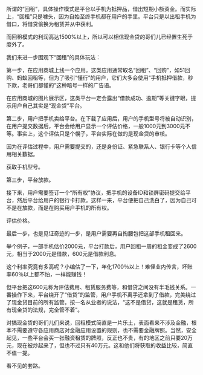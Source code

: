 所谓的“回租”，具体操作模式是平台以手机为抵押品，借出短期小额资金。而实际上，“回租”只是噱头，因为自始至终手机都在用户的手里。平台只是以出租手机为借口，将借贷偷换为租赁并从中获利。

而回租模式的利润高达1500%以上，所以可以相信现金贷的哥们儿已经置生死于度外了。

我们来进一步围观下“回租”的具体玩法：

第一步，在应用商城上线一个应用。这类应用通常取名“回租”、“回购”，如51回购、蚂蚁回租等，但为了吸引“懂行”的用户，它们大多会使用“手机抵押借款，秒下款，老哥们都懂的”这种暗号一样的广告语。

在应用商城的图片展示区，这类平台一定会露出“借款成功、逾期”等关键字眼，提示用户自己其实是“现金贷”平台。

第二步，用户把手机卖给平台。在下载了应用后，用户的手机型号将被自动识别，在用户提交数据后，平台会给用户显示一个评估价格，一般1000元到3000元不等。事实上，这个评估只是个幌子，平台实际在做的是现金贷的审核。

因为在评估过程中，用户需要提交的，还是身份证、紧急联系人、银行卡等个人信用相关数据。

获取手机型号。

第三步，平台放款。

接下来，用户需要签订一个“所有权”协议，把手机的设备ID和锁屏密码提交给平台，然后平台给用户的银行卡打款。这样一来，平台便把自己洗白了，因为自己可不是在放款，而是在购买用户手机的所有权。

评估价格。

最后一步，也是见证奇迹的一步，是用户需要再自掏腰包把这部手机租回来。

举个例子，一部手机估价2000元，平台打款后，用户回租一周的租金变成了2600元，相当于2000元是借款，600元是借款利息。

这个利率究竟有多高呢？小编估了一下，年化1700％以上！难怪业内传言，坏账率60％以上都不怕，一样能赚钱！

但平台把这600元称为评估费用、租赁服务费等，和借贷之间没有半毛钱关系。一番操作下来，平台绕开了“借贷”的监管，用户手机不离手还拿到了借款，完美绕过了现金贷目前的所有监管。按一名从业者的说法，“这不是借贷，这就是租赁，所有现金贷的法规，完全管不着”。

对搞现金贷的哥们儿们来说，回租模式简直是一片乐土，表面看来不涉及金融，根本不需要遵守各应用商店对金融应用设置的规则，也不需要金融牌照。当然，安全起见，一些平台会买一张融资租赁的牌照，反正也不贵，有的地区之前只要20万元，现在被炒起来了，但也不过只有40万元。这和他们将获取的收益比较，简直不值一提。

看不见的套路。
